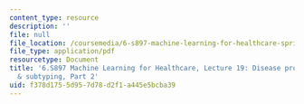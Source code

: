 ```yaml
---
content_type: resource
description: ''
file: null
file_location: /coursemedia/6-s897-machine-learning-for-healthcare-spring-2019/f378d1755d957d78d2f1a445e5bcba39_MIT6_S897S19_lec19.pdf
file_type: application/pdf
resourcetype: Document
title: '6.S897 Machine Learning for Healthcare, Lecture 19: Disease progression modeling
  & subtyping, Part 2'
uid: f378d175-5d95-7d78-d2f1-a445e5bcba39
---
```

